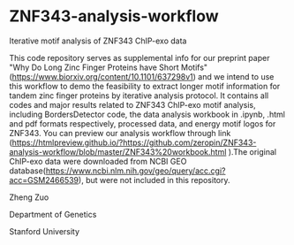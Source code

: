 # ZNF343-analysis-workflow
Iterative motif analysis of ZNF343 ChIP-exo data

This code repository serves as supplemental info for our preprint paper "Why Do Long Zinc Finger Proteins have Short Motifs" (https://www.biorxiv.org/content/10.1101/637298v1) and we intend to use this workflow to demo the feasibility to extract longer motif information for tandem zinc finger proteins by iterative analysis protocol. It contains all codes and major results related to ZNF343 ChIP-exo motif analysis, including BordersDetector code, the data analysis workbook in .ipynb, .html and pdf formats respectively, processed data, and energy motif logos for ZNF343. You can preview our analysis workflow through link (https://htmlpreview.github.io/?https://github.com/zeropin/ZNF343-analysis-workflow/blob/master/ZNF343%20workbook.html ).The original ChIP-exo data were downloaded from NCBI GEO database(https://www.ncbi.nlm.nih.gov/geo/query/acc.cgi?acc=GSM2466539), but were not included in this repository.

Zheng Zuo

Department of Genetics

Stanford University
